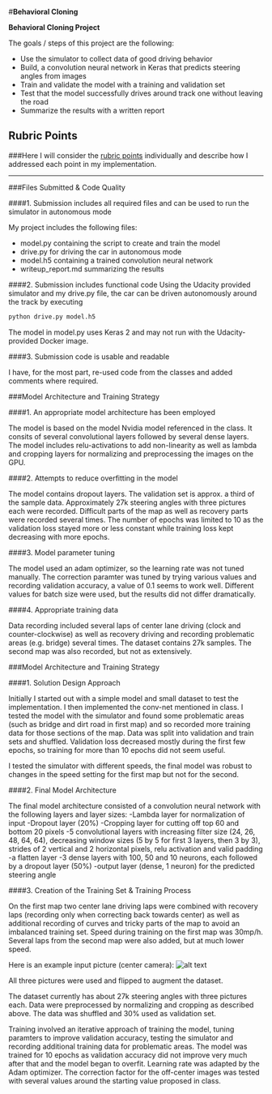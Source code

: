 #**Behavioral Cloning** 


**Behavioral Cloning Project**

The goals / steps of this project are the following:
* Use the simulator to collect data of good driving behavior
* Build, a convolution neural network in Keras that predicts steering angles from images
* Train and validate the model with a training and validation set
* Test that the model successfully drives around track one without leaving the road
* Summarize the results with a written report


[//]: # (Image References)

[image1]: ./examples/placeholder.png "Model Visualization"
[image2]: ./examples/placeholder.png "Grayscaling"
[image3]: ./examples/placeholder_small.png "Recovery Image"
[image4]: ./examples/placeholder_small.png "Recovery Image"
[image5]: ./examples/placeholder_small.png "Recovery Image"
[image6]: ./examples/placeholder_small.png "Normal Image"
[image7]: ./examples/placeholder_small.png "Flipped Image"

## Rubric Points
###Here I will consider the [rubric points](https://review.udacity.com/#!/rubrics/432/view) individually and describe how I addressed each point in my implementation.  

---
###Files Submitted & Code Quality

####1. Submission includes all required files and can be used to run the simulator in autonomous mode

My project includes the following files:
* model.py containing the script to create and train the model
* drive.py for driving the car in autonomous mode
* model.h5 containing a trained convolution neural network 
* writeup_report.md summarizing the results

####2. Submission includes functional code
Using the Udacity provided simulator and my drive.py file, the car can be driven autonomously around the track by executing 
```sh
python drive.py model.h5
```
The model in model.py uses Keras 2 and may not run with the Udacity-provided Docker image.

####3. Submission code is usable and readable

I have, for the most part, re-used code from the classes and added comments where required.

###Model Architecture and Training Strategy

####1. An appropriate model architecture has been employed

The model is based on the model Nvidia model referenced in the class. It consits of several convolutional layers followed by several dense layers. The model includes relu-activations to add non-linearity as well
as lambda and cropping layers for normalizing and preprocessing the images on the GPU. 

####2. Attempts to reduce overfitting in the model

The model contains dropout layers. The validation set is approx. a third of the sample data. Approximately 27k steering angles with three pictures each were recorded. Difficult parts of the map as well as recovery parts were recorded several times. 
The number of epochs was limited to 10 as the validation loss stayed more or less constant while training loss kept decreasing with more epochs.

####3. Model parameter tuning

The model used an adam optimizer, so the learning rate was not tuned manually. The correction paramter was tuned by trying various values and recording validation accuracy, a value of 0.1 seems to work well.
Different values for batch size were used, but the results did not differ dramatically.

####4. Appropriate training data

Data recording included several laps of center lane driving (clock and counter-clockwise) as well as recovery driving and recording problematic areas (e.g. bridge) several times. The dataset contains 27k samples.
The second map was also recorded, but not as extensively.


###Model Architecture and Training Strategy

####1. Solution Design Approach

Initially I started out with a simple model and small dataset to test the implementation. I then implemented the conv-net mentioned in class. I tested the model with the simulator and found some problematic areas (such as bridge and dirt road in first map) and so recorded more training data for those sections of the map.
Data was split into validation and train sets and shuffled.
Validation loss decreased mostly during the first few epochs, so training for more than 10 epochs did not seem useful.

I tested the simulator with different speeds, the final model was robust to changes in the speed setting for the first map but not for the second.


####2. Final Model Architecture

The final model architecture consisted of a convolution neural network with the following layers and layer sizes:
-Lambda layer for normalization of input
-Dropout layer (20%)
-Cropping layer for cutting off top 60 and bottom 20 pixels
-5 convolutional layers with increasing filter size (24, 26, 48, 64, 64), decreasing window sizes (5 by 5 for first 3 layers, then 3 by 3), strides of 2 vertical and 2 horizontal pixels, relu activation and valid padding
-a flatten layer 
-3 dense layers with 100, 50 and 10 neurons, each followed by a dropout layer (50%)
-output layer (dense, 1 neuron) for the predicted steering angle


####3. Creation of the Training Set & Training Process

On the first map two center lane driving laps were combined with recovery laps (recording only when correcting back towards center) as well as additional recording of curves and tricky parts of the map to avoid an imbalanced
training set. Speed during training on the first map was 30mp/h. Several laps from the second map were also added, but at much lower speed.

Here is an example input picture (center camera):
![alt text][image2]

All three pictures were used and flipped to augment the dataset. 

The dataset currently has about 27k steering angles with three pictures each.
Data were preprocessed by normalizing and cropping as described above.
The data was shuffled and 30% used as validation set.

Training involved an iterative approach of training the model, tuning paramters to improve validation accuracy, testing the simulator and recording additional training data for problematic areas. 
The model was trained for 10 epochs as validation accuracy did not improve very much after that and the model began to overfit. Learning rate was adapted by the Adam optimizer. The correction factor for 
the off-center images was tested with several values around the starting value proposed in class.
